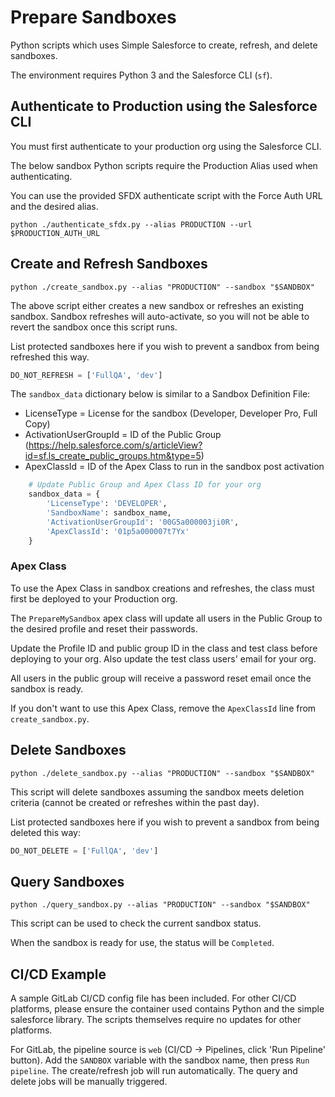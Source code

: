 # Prepare Sandboxes
Python scripts which uses Simple Salesforce to create, refresh, and delete sandboxes.

The environment requires Python 3 and the Salesforce CLI (`sf`).

## Authenticate to Production using the Salesforce CLI

You must first authenticate to your production org using the Salesforce CLI.

The below sandbox Python scripts require the Production Alias used when authenticating.

You can use the provided SFDX authenticate script with the Force Auth URL and the desired alias.

```
python ./authenticate_sfdx.py --alias PRODUCTION --url $PRODUCTION_AUTH_URL
```

## Create and Refresh Sandboxes
```
python ./create_sandbox.py --alias "PRODUCTION" --sandbox "$SANDBOX"
```

The above script either creates a new sandbox or refreshes an existing sandbox. Sandbox refreshes will auto-activate, so you will not be able to revert the sandbox once this script runs.

List protected sandboxes here if you wish to prevent a sandbox from being refreshed this way.
``` python
DO_NOT_REFRESH = ['FullQA', 'dev']
```

The `sandbox_data` dictionary below is similar to a Sandbox Definition File:
- LicenseType = License for the sandbox (Developer, Developer Pro, Full Copy)
- ActivationUserGroupId = ID of the Public Group (https://help.salesforce.com/s/articleView?id=sf.ls_create_public_groups.htm&type=5)
- ApexClassId = ID of the Apex Class to run in the sandbox post activation

``` python
    # Update Public Group and Apex Class ID for your org
    sandbox_data = {
        'LicenseType': 'DEVELOPER',
        'SandboxName': sandbox_name,
        'ActivationUserGroupId': '00G5a000003ji0R',
        'ApexClassId': '01p5a000007t7Yx'
    }
```

### Apex Class

To use the Apex Class in sandbox creations and refreshes, the class must first be deployed to your Production org.

The `PrepareMySandbox` apex class will update all users in the Public Group to the desired profile and reset their passwords. 

Update the Profile ID and public group ID in the class and test class before deploying to your org. Also update the test class users' email for your org.

All users in the public group will receive a password reset email once the sandbox is ready.

If you don't want to use this Apex Class, remove the `ApexClassId` line from `create_sandbox.py`.

## Delete Sandboxes
```
python ./delete_sandbox.py --alias "PRODUCTION" --sandbox "$SANDBOX"
```

This script will delete sandboxes assuming the sandbox meets deletion criteria (cannot be created or refreshes within the past day).

List protected sandboxes here if you wish to prevent a sandbox from being deleted this way:
``` python
DO_NOT_DELETE = ['FullQA', 'dev']
```

## Query Sandboxes
```
python ./query_sandbox.py --alias "PRODUCTION" --sandbox "$SANDBOX"
```

This script can be used to check the current sandbox status. 

When the sandbox is ready for use, the status will be `Completed`.

## CI/CD Example

A sample GitLab CI/CD config file has been included. For other CI/CD platforms, please ensure the container used contains Python and the simple salesforce library. The scripts themselves require no updates for other platforms.

For GitLab, the pipeline source is `web` (CI/CD → Pipelines, click 'Run Pipeline' button). Add the `SANDBOX` variable with the sandbox name, then press `Run pipeline`. The create/refresh job will run automatically. The query and delete jobs will be manually triggered.
